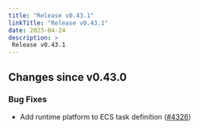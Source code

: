 ```yaml
---
title: "Release v0.43.1"
linkTitle: "Release v0.43.1"
date: 2023-04-24
description: >
 Release v0.43.1
---
```


## Changes since v0.43.0

### Bug Fixes

* Add runtime platform to ECS task definition ([#4326](https://github.com/pipe-cd/pipecd/pull/4326))
